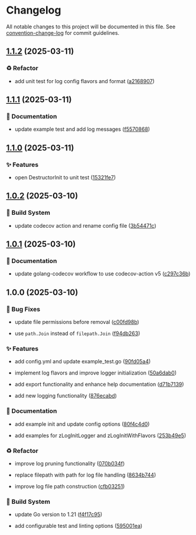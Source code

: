 # Changelog

All notable changes to this project will be documented in this file. See [convention-change-log](https://github.com/convention-change/convention-change-log) for commit guidelines.

## [1.1.2](https://github.com/sinlov-go/zlog-zap-wrapper/compare/1.1.1...v1.1.2) (2025-03-11)

### ♻ Refactor

* add unit test for log config flavors and format ([a2168907](https://github.com/sinlov-go/zlog-zap-wrapper/commit/a21689070cf590d3ea56680559f0ae074f072d2a))

## [1.1.1](https://github.com/sinlov-go/zlog-zap-wrapper/compare/1.1.0...v1.1.1) (2025-03-11)

### 📝 Documentation

* update example test and add log messages ([f5570868](https://github.com/sinlov-go/zlog-zap-wrapper/commit/f55708680b2462a29657440b5089ef9e2998b999))

## [1.1.0](https://github.com/sinlov-go/zlog-zap-wrapper/compare/1.0.2...v1.1.0) (2025-03-11)

### ✨ Features

* open DestructorInit to unit test ([15321fe7](https://github.com/sinlov-go/zlog-zap-wrapper/commit/15321fe7ecfc1f5f126e586254f479485cc29b51))

## [1.0.2](https://github.com/sinlov-go/zlog-zap-wrapper/compare/1.0.1...v1.0.2) (2025-03-10)

### 👷‍ Build System

* update codecov action and rename config file ([3b54471c](https://github.com/sinlov-go/zlog-zap-wrapper/commit/3b54471c3ec70bbffd1ff440d3ec83c9181879ef))

## [1.0.1](https://github.com/sinlov-go/zlog-zap-wrapper/compare/1.0.0...v1.0.1) (2025-03-10)

### 📝 Documentation

* update golang-codecov workflow to use codecov-action v5 ([c297c36b](https://github.com/sinlov-go/zlog-zap-wrapper/commit/c297c36beda2dbc91e66ff4a43dd13f256b01220))

## 1.0.0 (2025-03-10)

### 🐛 Bug Fixes

* update file permissions before removal ([c00fd98b](https://github.com/sinlov-go/zlog-zap-wrapper/commit/c00fd98b3fb77079764b614d34f0049296038aa1))

* use `path.Join` instead of `filepath.Join` ([f94db263](https://github.com/sinlov-go/zlog-zap-wrapper/commit/f94db263e9cd410a334772112a5422e9f6d35672))

### ✨ Features

* add config.yml and update example_test.go ([90fd05a4](https://github.com/sinlov-go/zlog-zap-wrapper/commit/90fd05a4f783c03d0539d47d737a4b90af66aca9))

* implement log flavors and improve logger initialization ([50a6dab0](https://github.com/sinlov-go/zlog-zap-wrapper/commit/50a6dab0ca229f33f30562ccd420d32674bbb91c))

* add export functionality and enhance help documentation ([d71b7139](https://github.com/sinlov-go/zlog-zap-wrapper/commit/d71b71397a65a6ea2bc7adf0872c51958e4cd933))

* add new logging functionality ([876ecabd](https://github.com/sinlov-go/zlog-zap-wrapper/commit/876ecabd428b5d0462ea75d1297968a0ee0d3705))

### 📝 Documentation

* add example init and update config options ([80f4c4d0](https://github.com/sinlov-go/zlog-zap-wrapper/commit/80f4c4d0f07145ed11c331f45c435aa2892fbdf5))

* add examples for zLogInitLogger and zLogInitWithFlavors ([253b49e5](https://github.com/sinlov-go/zlog-zap-wrapper/commit/253b49e52bf349cbdf5166e598973b2dad8a085f))

### ♻ Refactor

* improve log pruning functionality ([070b034f](https://github.com/sinlov-go/zlog-zap-wrapper/commit/070b034f96c001afa227077b75a69ab8c5f2dfaf))

* replace filepath with path for log file handling ([8634b744](https://github.com/sinlov-go/zlog-zap-wrapper/commit/8634b744bc68d2f19719e3aaec918f99f452fe96))

* improve log file path construction ([cfb03251](https://github.com/sinlov-go/zlog-zap-wrapper/commit/cfb032511ed7bbd2fd2002a09935183a105cd5f9))

### 👷‍ Build System

* update Go version to 1.21 ([f4f17c95](https://github.com/sinlov-go/zlog-zap-wrapper/commit/f4f17c95ea059a1251f977b3db71fcf976cdfc0d))

* add configurable test and linting options ([595001ea](https://github.com/sinlov-go/zlog-zap-wrapper/commit/595001eab20f66179ce0e66fe608de0ee4f89bd9))
